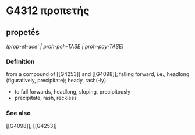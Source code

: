 # G4312 προπετής

## propetḗs

_(prop-et-ace' | proh-peh-TASE | proh-pay-TASE)_

### Definition

from a compound of [[G4253]] and [[G4098]]; falling forward, i.e., headlong (figuratively, precipitate); heady, rash(-ly).

- to fall forwards, headlong, sloping, precipitously
- precipitate, rash, reckless

### See also

[[G4098]], [[G4253]]

